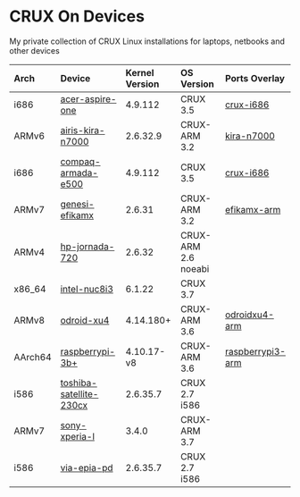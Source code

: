 # CRUX On Devices

My private collection of CRUX Linux installations for laptops, netbooks and other devices

| Arch | Device | Kernel Version | OS Version | Ports Overlay |
| :--- | :----- | :------------- | :--------- | :------------ |
| i686 | [acer-aspire-one](acer-aspire-one) | 4.9.112 | CRUX 3.5 | [crux-i686](https://github.com/sepen/crux-ports-i686) |  
| ARMv6 | [airis-kira-n7000](airis-kira-n7000) | 2.6.32.9 | CRUX-ARM 3.2 | [kira-n7000](https://github.com/sepen/crux-ports-arm-kira-n7000) |
| i686 | [compaq-armada-e500](compaq-armada-e500) | 4.9.112 | CRUX 3.5 | [crux-i686](https://github.com/sepen/crux-ports-i686) |
| ARMv7 | [genesi-efikamx](genesi-efikamx) | 2.6.31 | CRUX-ARM 3.2 | [efikamx-arm](https://github.com/crux-arm/crux-ports-efikamx-arm) |
| ARMv4 | [hp-jornada-720](hp-jornada-720) | 2.6.32 | CRUX-ARM 2.6 noeabi | |
| x86_64 | [intel-nuc8i3](intel-nuc8i3) | 6.1.22 | CRUX 3.7 | |
| ARMv8 | [odroid-xu4](odroid-xu4) | 4.14.180+ | CRUX-ARM 3.6 | [odroidxu4-arm](https://github.com/crux-arm/crux-ports-odroidxu4-arm) |
| AArch64 | [raspberrypi-3b+](raspberrypi-3b+) | 4.10.17-v8 | CRUX-ARM 3.6 | [raspberrypi3-arm](https://github.com/crux-arm/crux-ports-raspberrypi3-arm) |
| i586 | [toshiba-satellite-230cx](toshiba-satellite-230cx) | 2.6.35.7 | CRUX 2.7 i586 | |
| ARMv7 | [sony-xperia-l](sony-xperia-l) | 3.4.0 | CRUX-ARM 3.7 | |
| i586 | [via-epia-pd](via-epia-pd) | 2.6.35.7 | CRUX 2.7 i586 | |
